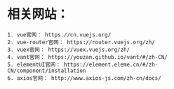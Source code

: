 # 相关网站：
    1. vue官网： https://cn.vuejs.org/
    2. vue-router官网： https://router.vuejs.org/zh/
    3. vuex官网： https://vuex.vuejs.org/zh/
    4. vant官网： https://youzan.github.io/vant/#/zh-CN/
    5. elementUI官网： https://element.eleme.cn/#/zh-CN/component/installation
    6. axios官网： http://www.axios-js.com/zh-cn/docs/

